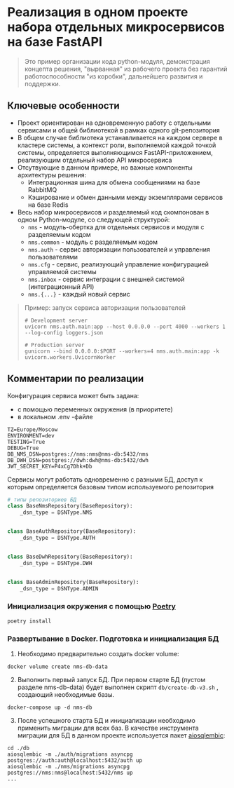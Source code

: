 # Реализация в одном проекте набора отдельных микросервисов на базе FastAPI

> Это пример организации кода python-модуля, демонстрация концепта решения, "вырванная" из рабочего проекта без гарантий работоспособности "из коробки", дальнейшего развития и поддержки.

## Ключевые особенности

- Проект ориентирован на одновременную работу с отдельными сервисами и общей библиотекой в рамках одного git-репозитория
- В общем случае библиотека устанавливается на каждом сервере в кластере системы, а контекст роли, выполняемой каждой точкой системы, определяется выполняющимся FastAPI-приложением, реализующим отдельный набор API микросервиса
- Отсутвующие в данном примере, но важные компоненты архитектуры решения:
    - Интеграционная шина для обмена сообщениями на базе RabbitMQ
    - Кэширование и обмен данными между экземплярами сервисов на базе Redis
- Весь набор микросервисов и разделяемый код скомпонован в одном Python-модуле, со следующей структурой:
    - `nms` - модуль-обертка для отдельных сервисов и модуля с разделяемым кодом
    - `nms.common` - модуль с разделяемым кодом
    - `nms.auth` - сервис авторизации пользователей и управления пользователями
    - `nms.cfg` - сервис, реализующий управление конфигурацией управляемой системы
    - `nms.inbox` - сервис интеграции с внешней системой (интеграционный API)
    - `nms.{...}` - каждый новый сервис

> Пример: запуск сервиса авторизации пользователей
> ```shell
> # Development server
> uvicorn nms.auth.main:app --host 0.0.0.0 --port 4000 --workers 1  --log-config loggers.json
> 
> # Production server
> gunicorn --bind 0.0.0.0:$PORT --workers=4 nms.auth.main:app -k uvicorn.workers.UvicornWorker
> ```

## Комментарии по реализации
Конфигурация сервиса может быть задана:
- с помощью переменных окружения (в приоритете)
- в локальном .env -файле
```shell
TZ=Europe/Moscow
ENVIRONMENT=dev
TESTING=True
DEBUG=True
DB_NMS_DSN=postgres://nms:nms@nms-db:5432/nms
DB_DWH_DSN=postgres://dwh:dwh@nms-db:5432/dwh
JWT_SECRET_KEY=P4xCg7Dhk+Db
```

Сервисы могут работать одновременно с разными БД, доступ к которым определяется базовым типом используемого репозитория
```python
# типы репозиториев БД
class BaseNmsRepository(BaseRepository):
    _dsn_type = DSNType.NMS


class BaseAuthRepository(BaseRepository):
    _dsn_type = DSNType.AUTH


class BaseDwhRepository(BaseRepository):
    _dsn_type = DSNType.DWH


class BaseAdminRepository(BaseRepository):
    _dsn_type = DSNType.ADMIN

```


### Инициализация окружения с помощью [Poetry](https://python-poetry.org/docs/)

```shell
poetry install
```

### Развертывание в Docker. Подготовка и инициализация БД

1. Необходимо предварительно создать docker volume:
```shell
docker volume create nms-db-data
```
2. Выполнить первый запуск БД. При первом старте БД (пустом разделе nms-db-data) будет выполнен скрипт `db/create-db-v3.sh` , создающий необходимые базы.
```shell
docker-compose up -d nms-db
```
3. После успешного старта БД и инициализации необходимо применить миграции для всех баз. В качестве инструмента миграции для БД в данном проекте используется пакет [aiosqlembic](https://pypi.org/project/aiosqlembic/):
```shell
cd ./db
aiosqlembic -m ./auth/migrations asyncpg postgres://auth:auth@localhost:5432/auth up
aiosqlembic -m ./nms/migrations asyncpg postgres://nms:nms@localhost:5432/nms up
...
```
